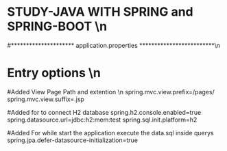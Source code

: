 # STUDY-JAVA WITH SPRING and SPRING-BOOT \n







#*********************    application.properties    *************************\n

# Entry options \n

#Added View Page Path and extention \n
spring.mvc.view.prefix=/pages/
spring.mvc.view.suffix=.jsp

#Added for to connect H2 database
spring.h2.console.enabled=true
spring.datasource.url=jdbc:h2:mem:test
spring.sql.init.platform=h2

#Added For while start the application execute the data.sql inside querys
spring.jpa.defer-datasource-initialization=true 
